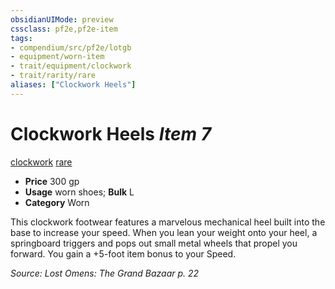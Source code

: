 ```yaml
---
obsidianUIMode: preview
cssclass: pf2e,pf2e-item
tags:
- compendium/src/pf2e/lotgb
- equipment/worn-item
- trait/equipment/clockwork
- trait/rarity/rare
aliases: ["Clockwork Heels"]
---
```

# Clockwork Heels *Item 7*  
[clockwork](clockwork-g-g.md)  [rare](rare.md)  

- **Price** 300 gp
- **Usage** worn shoes; **Bulk** L
- **Category** Worn

This clockwork footwear features a marvelous mechanical heel built into the base to increase your speed. When you lean your weight onto your heel, a springboard triggers and pops out small metal wheels that propel you forward. You gain a +5-foot item bonus to your Speed.

*Source: Lost Omens: The Grand Bazaar p. 22*